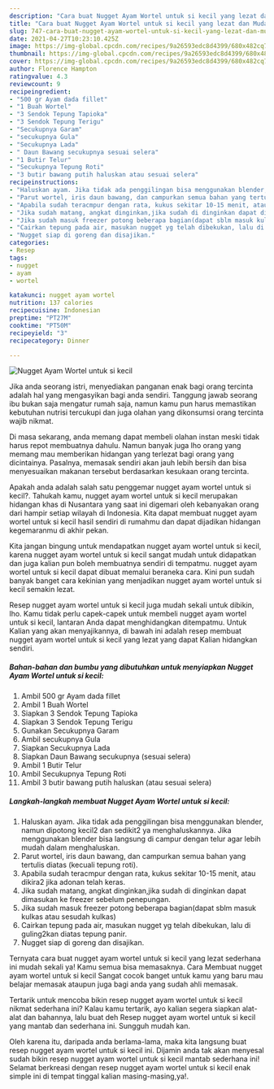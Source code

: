 ```yaml
---
description: "Cara buat Nugget Ayam Wortel untuk si kecil yang lezat dan Mudah Dibuat"
title: "Cara buat Nugget Ayam Wortel untuk si kecil yang lezat dan Mudah Dibuat"
slug: 747-cara-buat-nugget-ayam-wortel-untuk-si-kecil-yang-lezat-dan-mudah-dibuat
date: 2021-04-27T10:23:10.425Z
image: https://img-global.cpcdn.com/recipes/9a26593edc8d4399/680x482cq70/nugget-ayam-wortel-untuk-si-kecil-foto-resep-utama.jpg
thumbnail: https://img-global.cpcdn.com/recipes/9a26593edc8d4399/680x482cq70/nugget-ayam-wortel-untuk-si-kecil-foto-resep-utama.jpg
cover: https://img-global.cpcdn.com/recipes/9a26593edc8d4399/680x482cq70/nugget-ayam-wortel-untuk-si-kecil-foto-resep-utama.jpg
author: Florence Hampton
ratingvalue: 4.3
reviewcount: 9
recipeingredient:
- "500 gr Ayam dada fillet"
- "1 Buah Wortel"
- "3 Sendok Tepung Tapioka"
- "3 Sendok Tepung Terigu"
- "Secukupnya Garam"
- "secukupnya Gula"
- "Secukupnya Lada"
- " Daun Bawang secukupnya sesuai selera"
- "1 Butir Telur"
- "Secukupnya Tepung Roti"
- "3 butir bawang putih haluskan atau sesuai selera"
recipeinstructions:
- "Haluskan ayam. Jika tidak ada penggilingan bisa menggunakan blender, namun dipotong kecil2 dan sedikit2 ya menghaluskannya. Jika menggunakan blender bisa langsung di campur dengan telur agar lebih mudah dalam menghaluskan."
- "Parut wortel, iris daun bawang, dan campurkan semua bahan yang tertulis diatas (kecuali tepung roti)."
- "Apabila sudah teracmpur dengan rata, kukus sekitar 10-15 menit, atau dikira2 jika adonan telah keras."
- "Jika sudah matang, angkat dinginkan,jika sudah di dinginkan dapat dimasukan ke freezer sebelum penepungan."
- "Jika sudah masuk freezer potong beberapa bagian(dapat sblm masuk kulkas atau sesudah kulkas)"
- "Cairkan tepung pada air, masukan nugget yg telah dibekukan, lalu di guling2kan diatas tepung panir."
- "Nugget siap di goreng dan disajikan."
categories:
- Resep
tags:
- nugget
- ayam
- wortel

katakunci: nugget ayam wortel 
nutrition: 137 calories
recipecuisine: Indonesian
preptime: "PT27M"
cooktime: "PT50M"
recipeyield: "3"
recipecategory: Dinner

---
```



![Nugget Ayam Wortel untuk si kecil](https://img-global.cpcdn.com/recipes/9a26593edc8d4399/680x482cq70/nugget-ayam-wortel-untuk-si-kecil-foto-resep-utama.jpg)

Jika anda seorang istri, menyediakan panganan enak bagi orang tercinta adalah hal yang mengasyikan bagi anda sendiri. Tanggung jawab seorang ibu bukan saja mengatur rumah saja, namun kamu pun harus memastikan kebutuhan nutrisi tercukupi dan juga olahan yang dikonsumsi orang tercinta wajib nikmat.

Di masa  sekarang, anda memang dapat membeli olahan instan meski tidak harus repot membuatnya dahulu. Namun banyak juga lho orang yang memang mau memberikan hidangan yang terlezat bagi orang yang dicintainya. Pasalnya, memasak sendiri akan jauh lebih bersih dan bisa menyesuaikan makanan tersebut berdasarkan kesukaan orang tercinta. 



Apakah anda adalah salah satu penggemar nugget ayam wortel untuk si kecil?. Tahukah kamu, nugget ayam wortel untuk si kecil merupakan hidangan khas di Nusantara yang saat ini digemari oleh kebanyakan orang dari hampir setiap wilayah di Indonesia. Kita dapat membuat nugget ayam wortel untuk si kecil hasil sendiri di rumahmu dan dapat dijadikan hidangan kegemaranmu di akhir pekan.

Kita jangan bingung untuk mendapatkan nugget ayam wortel untuk si kecil, karena nugget ayam wortel untuk si kecil sangat mudah untuk didapatkan dan juga kalian pun boleh membuatnya sendiri di tempatmu. nugget ayam wortel untuk si kecil dapat dibuat memalui beraneka cara. Kini pun sudah banyak banget cara kekinian yang menjadikan nugget ayam wortel untuk si kecil semakin lezat.

Resep nugget ayam wortel untuk si kecil juga mudah sekali untuk dibikin, lho. Kamu tidak perlu capek-capek untuk membeli nugget ayam wortel untuk si kecil, lantaran Anda dapat menghidangkan ditempatmu. Untuk Kalian yang akan menyajikannya, di bawah ini adalah resep membuat nugget ayam wortel untuk si kecil yang lezat yang dapat Kalian hidangkan sendiri.

<!--inarticleads1-->

##### Bahan-bahan dan bumbu yang dibutuhkan untuk menyiapkan Nugget Ayam Wortel untuk si kecil:

1. Ambil 500 gr Ayam dada fillet
1. Ambil 1 Buah Wortel
1. Siapkan 3 Sendok Tepung Tapioka
1. Siapkan 3 Sendok Tepung Terigu
1. Gunakan Secukupnya Garam
1. Ambil secukupnya Gula
1. Siapkan Secukupnya Lada
1. Siapkan  Daun Bawang secukupnya (sesuai selera)
1. Ambil 1 Butir Telur
1. Ambil Secukupnya Tepung Roti
1. Ambil 3 butir bawang putih haluskan (atau sesuai selera)




<!--inarticleads2-->

##### Langkah-langkah membuat Nugget Ayam Wortel untuk si kecil:

1. Haluskan ayam. Jika tidak ada penggilingan bisa menggunakan blender, namun dipotong kecil2 dan sedikit2 ya menghaluskannya. Jika menggunakan blender bisa langsung di campur dengan telur agar lebih mudah dalam menghaluskan.
1. Parut wortel, iris daun bawang, dan campurkan semua bahan yang tertulis diatas (kecuali tepung roti).
1. Apabila sudah teracmpur dengan rata, kukus sekitar 10-15 menit, atau dikira2 jika adonan telah keras.
1. Jika sudah matang, angkat dinginkan,jika sudah di dinginkan dapat dimasukan ke freezer sebelum penepungan.
1. Jika sudah masuk freezer potong beberapa bagian(dapat sblm masuk kulkas atau sesudah kulkas)
1. Cairkan tepung pada air, masukan nugget yg telah dibekukan, lalu di guling2kan diatas tepung panir.
1. Nugget siap di goreng dan disajikan.




Ternyata cara buat nugget ayam wortel untuk si kecil yang lezat sederhana ini mudah sekali ya! Kamu semua bisa memasaknya. Cara Membuat nugget ayam wortel untuk si kecil Sangat cocok banget untuk kamu yang baru mau belajar memasak ataupun juga bagi anda yang sudah ahli memasak.

Tertarik untuk mencoba bikin resep nugget ayam wortel untuk si kecil nikmat sederhana ini? Kalau kamu tertarik, ayo kalian segera siapkan alat-alat dan bahannya, lalu buat deh Resep nugget ayam wortel untuk si kecil yang mantab dan sederhana ini. Sungguh mudah kan. 

Oleh karena itu, daripada anda berlama-lama, maka kita langsung buat resep nugget ayam wortel untuk si kecil ini. Dijamin anda tak akan menyesal sudah bikin resep nugget ayam wortel untuk si kecil mantab sederhana ini! Selamat berkreasi dengan resep nugget ayam wortel untuk si kecil enak simple ini di tempat tinggal kalian masing-masing,ya!.

